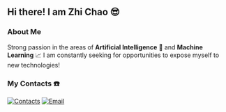 ## Hi there! I am Zhi Chao :sunglasses:

### About Me

Strong passion in the areas of **Artificial Intelligence** :robot: and **Machine Learning** :chart_with_upwards_trend: I am constantly seeking for opportunities to expose myself to new technologies!

### My Contacts :phone:

[![Contacts](https://skillicons.dev/icons?i=linkedin)](https://www.linkedin.com/in/zhichaolim/)
[![Email](https://skillicons.dev/icons?i=gmail)](mailto:zhichaolim@u.nus.edu)